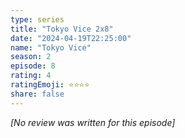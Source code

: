 ```yaml
---
type: series
title: "Tokyo Vice 2x8"
date: "2024-04-19T22:25:00"
name: "Tokyo Vice"
season: 2
episode: 8
rating: 4
ratingEmoji: ⭐️⭐️⭐️⭐️
share: false
---
```


*[No review was written for this episode]*
